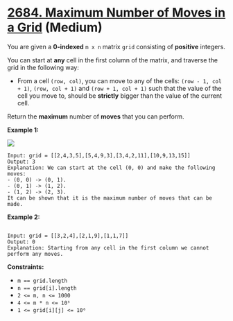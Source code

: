 # [2684. Maximum Number of Moves in a Grid][link] (Medium)

[link]: https://leetcode.com/problems/maximum-number-of-moves-in-a-grid/

You are given a **0-indexed** `m x n` matrix `grid` consisting of **positive** integers.

You can start at **any** cell in the first column of the matrix, and traverse the grid in the
following way:

- From a cell `(row, col)`, you can move to any of the cells: `(row - 1, col + 1)`, `(row, col + 1)`
and `(row + 1, col + 1)` such that the value of the cell you move to, should be **strictly** bigger
than the value of the current cell.

Return the **maximum** number of **moves** that you can perform.

**Example 1:**

![](https://assets.leetcode.com/uploads/2023/04/11/yetgriddrawio-10.png)

```
Input: grid = [[2,4,3,5],[5,4,9,3],[3,4,2,11],[10,9,13,15]]
Output: 3
Explanation: We can start at the cell (0, 0) and make the following moves:
- (0, 0) -> (0, 1).
- (0, 1) -> (1, 2).
- (1, 2) -> (2, 3).
It can be shown that it is the maximum number of moves that can be made.
```

**Example 2:**
```

Input: grid = [[3,2,4],[2,1,9],[1,1,7]]
Output: 0
Explanation: Starting from any cell in the first column we cannot perform any moves.
```

**Constraints:**

- `m == grid.length`
- `n == grid[i].length`
- `2 <= m, n <= 1000`
- `4 <= m * n <= 10⁵`
- `1 <= grid[i][j] <= 10⁶`
